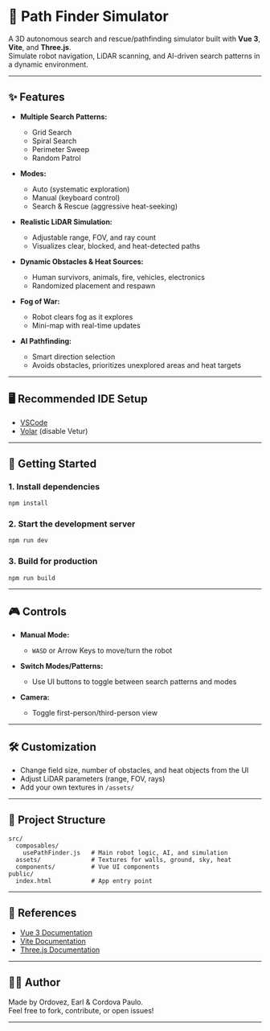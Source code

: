 # 🚗 Path Finder Simulator

A 3D autonomous search and rescue/pathfinding simulator built with **Vue 3**, **Vite**, and **Three.js**.  
Simulate robot navigation, LiDAR scanning, and AI-driven search patterns in a dynamic environment.

---

## ✨ Features

- **Multiple Search Patterns:**

    - Grid Search
    - Spiral Search
    - Perimeter Sweep
    - Random Patrol

- **Modes:**

    - Auto (systematic exploration)
    - Manual (keyboard control)
    - Search & Rescue (aggressive heat-seeking)

- **Realistic LiDAR Simulation:**

    - Adjustable range, FOV, and ray count
    - Visualizes clear, blocked, and heat-detected paths

- **Dynamic Obstacles & Heat Sources:**

    - Human survivors, animals, fire, vehicles, electronics
    - Randomized placement and respawn

- **Fog of War:**

    - Robot clears fog as it explores
    - Mini-map with real-time updates

- **AI Pathfinding:**
    - Smart direction selection
    - Avoids obstacles, prioritizes unexplored areas and heat targets

---

## 🖥️ Recommended IDE Setup

- [VSCode](https://code.visualstudio.com/)
- [Volar](https://marketplace.visualstudio.com/items?itemName=Vue.volar) (disable Vetur)

---

## 🚀 Getting Started

### 1. Install dependencies

```sh
npm install
```

### 2. Start the development server

```sh
npm run dev
```

### 3. Build for production

```sh
npm run build
```

---

## 🎮 Controls

- **Manual Mode:**

    - `WASD` or Arrow Keys to move/turn the robot

- **Switch Modes/Patterns:**

    - Use UI buttons to toggle between search patterns and modes

- **Camera:**
    - Toggle first-person/third-person view

---

## 🛠️ Customization

- Change field size, number of obstacles, and heat objects from the UI
- Adjust LiDAR parameters (range, FOV, rays)
- Add your own textures in `/assets/`

---

## 📂 Project Structure

```
src/
  composables/
    usePathFinder.js   # Main robot logic, AI, and simulation
  assets/              # Textures for walls, ground, sky, heat
  components/          # Vue UI components
public/
  index.html           # App entry point
```

---

## 📖 References

- [Vue 3 Documentation](https://vuejs.org/)
- [Vite Documentation](https://vite.dev/)
- [Three.js Documentation](https://threejs.org/docs/)

---

## 🧑‍💻 Author

Made by Ordovez, Earl & Cordova Paulo.  
Feel free to fork, contribute, or open issues!

---
